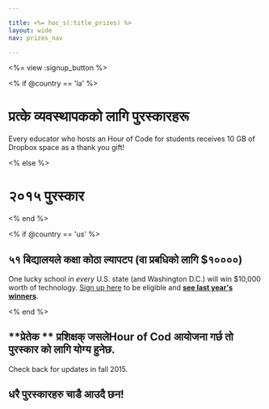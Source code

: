 ```yaml
---

title: <%= hoc_s(:title_prizes) %>
layout: wide
nav: prizes_nav

---
```


<%= view :signup_button %>

<% if @country == 'la' %>

# प्रत्के व्यवस्थापकको लागि पुरस्कारहरू

Every educator who hosts an Hour of Code for students receives 10 GB of Dropbox space as a thank you gift!

<% else %>

# २०१५ पुरस्कार

<% end %>

<% if @country == 'us' %>

## ५१ बिद्यालयले कक्षा कोठा ल्यापटप (वा प्रबधिको लागि $१००००)

One lucky school in *every* U.S. state (and Washington D.C.) will win $10,000 worth of technology. [Sign up here](<%= resolve_url('/prizes/hardware-signup') %>) to be eligible and [**see last year's winners**](http://codeorg.tumblr.com/post/104109522378/prize-winners).

<% end %>

## **प्रेतेक ** प्रशिक्षक् जसलेHour of Cod आयोजना गर्छ तो पुरस्कार को लागि योग्य हुनेछ.

Check back for updates in fall 2015.

## धरै पुरस्कारहरु चाडै आउदै छन!